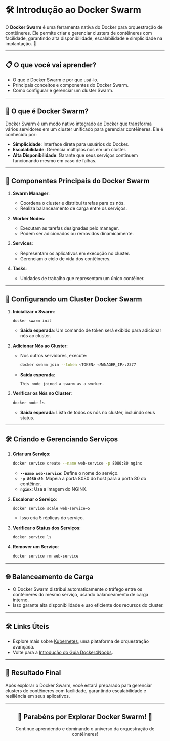 # 🛠️ Introdução ao Docker Swarm

O **Docker Swarm** é uma ferramenta nativa do Docker para orquestração de contêineres. Ele permite criar e gerenciar clusters de contêineres com facilidade, garantindo alta disponibilidade, escalabilidade e simplicidade na implantação. 🚀

---

## 📋 O que você vai aprender?

- O que é Docker Swarm e por que usá-lo.
- Principais conceitos e componentes do Docker Swarm.
- Como configurar e gerenciar um cluster Swarm.

---

## 🌟 O que é Docker Swarm?

Docker Swarm é um modo nativo integrado ao Docker que transforma vários servidores em um cluster unificado para gerenciar contêineres. Ele é conhecido por:
- **Simplicidade**: Interface direta para usuários do Docker.
- **Escalabilidade**: Gerencia múltiplos nós em um cluster.
- **Alta Disponibilidade**: Garante que seus serviços continuem funcionando mesmo em caso de falhas.

---

## 🧩 Componentes Principais do Docker Swarm

1. **Swarm Manager**:
   - Coordena o cluster e distribui tarefas para os nós.
   - Realiza balanceamento de carga entre os serviços.

2. **Worker Nodes**:
   - Executam as tarefas designadas pelo manager.
   - Podem ser adicionados ou removidos dinamicamente.

3. **Services**:
   - Representam os aplicativos em execução no cluster.
   - Gerenciam o ciclo de vida dos contêineres.

4. **Tasks**:
   - Unidades de trabalho que representam um único contêiner.

---

## 🚀 Configurando um Cluster Docker Swarm

1. **Inicializar o Swarm**:
   ```bash
   docker swarm init
   ```
   - **Saída esperada**: Um comando de token será exibido para adicionar nós ao cluster.

2. **Adicionar Nós ao Cluster**:
   - Nos outros servidores, execute:
     ```bash
     docker swarm join --token <TOKEN> <MANAGER_IP>:2377
     ```
   - **Saída esperada**:
     ```
     This node joined a swarm as a worker.
     ```

3. **Verificar os Nós no Cluster**:
   ```bash
   docker node ls
   ```
   - **Saída esperada**: Lista de todos os nós no cluster, incluindo seus status.

---

## 🛠️ Criando e Gerenciando Serviços

1. **Criar um Serviço**:
   ```bash
   docker service create --name web-service -p 8080:80 nginx
   ```
   - **`--name web-service`**: Define o nome do serviço.
   - **`-p 8080:80`**: Mapeia a porta 8080 do host para a porta 80 do contêiner.
   - **`nginx`**: Usa a imagem do NGINX.

2. **Escalonar o Serviço**:
   ```bash
   docker service scale web-service=5
   ```
   - Isso cria 5 réplicas do serviço.

3. **Verificar o Status dos Serviços**:
   ```bash
   docker service ls
   ```

4. **Remover um Serviço**:
   ```bash
   docker service rm web-service
   ```

---

## 🌐 Balanceamento de Carga

- O Docker Swarm distribui automaticamente o tráfego entre os contêineres do mesmo serviço, usando balanceamento de carga interno.
- Isso garante alta disponibilidade e uso eficiente dos recursos do cluster.

---

## 🛠️ Links Úteis

- Explore mais sobre [Kubernetes](../kubernetes/README.md), uma plataforma de orquestração avançada.
- Volte para a [Introdução do Guia Docker4Noobs](../../introduction/README.md).

---

## 📝 Resultado Final

Após explorar o Docker Swarm, você estará preparado para gerenciar clusters de contêineres com facilidade, garantindo escalabilidade e resiliência em seus aplicativos.

---

<div align="center">
  <h2>🐳 Parabéns por Explorar Docker Swarm! 🐳</h2>
  <p>Continue aprendendo e dominando o universo da orquestração de contêineres!</p>
</div>
